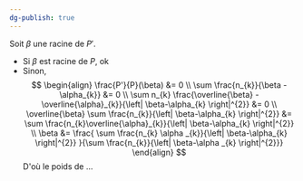 ```yaml
---
dg-publish: true
---
```


Soit $\beta$ une racine de $P'$.
- Si $\beta$ est racine de $P$, ok
- Sinon,
$$
\begin{align}
\frac{P'}{P}(\beta) &= 0 \\
\sum \frac{n_{k}}{\beta - \alpha_{k}} &= 0 \\
\sum n_{k} \frac{\overline{\beta} - \overline{\alpha}_{k}}{\left| \beta-\alpha_{k} \right|^{2}} &= 0 \\
\overline{\beta} \sum \frac{n_{k}}{\left| \beta-\alpha_{k} \right|^{2}} &= \sum \frac{n_{k}\overline{\alpha}_{k}}{\left| \beta-\alpha_{k} \right|^{2}} \\
\beta &= \frac{ \sum \frac{n_{k} \alpha _{k}}{\left| \beta-\alpha_{k} \right|^{2}} }{\sum \frac{n_{k}}{\left| \beta-\alpha _{k} \right|^{2}}}
\end{align}
$$
D'où le poids de $\dots$
